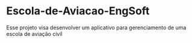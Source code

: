# Escola-de-Aviacao-EngSoft
Esse projeto visa desenvolver um aplicativo para gerenciamento de uma escola de aviação civil

